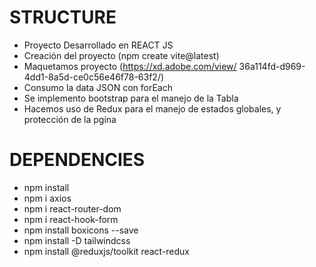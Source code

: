 # STRUCTURE 

- Proyecto Desarrollado en REACT JS
- Creación del proyecto (npm create vite@latest)
- Maquetamos proyecto (https://xd.adobe.com/view/ 36a114fd-d969-4dd1-8a5d-ce0c56e46f78-63f2/)
- Consumo la data JSON con forEach
- Se implemento bootstrap para el manejo de la Tabla
- Hacemos uso de Redux para el manejo de estados globales, y protección de la pgina


# DEPENDENCIES

* npm install
* npm i axios
* npm i react-router-dom
* npm i react-hook-form
* npm install boxicons --save
* npm install -D tailwindcss
* npm install @reduxjs/toolkit react-redux
